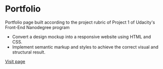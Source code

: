 # Portfolio
Portfolio page built according to the project rubric of Project 1 of Udacity's Front-End Nanodegree program

- Convert a design mockup into a responsive website using HTML and CSS.
- Implement semantic markup and styles to achieve the correct visual and structural result.


[Visit page](https://wryhder.github.io/FEND-Portfolio/)
